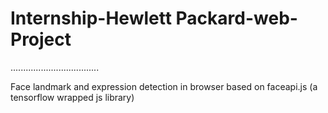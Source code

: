 # Internship-Hewlett Packard-web-Project

...................................

Face landmark and expression detection in browser based on faceapi.js (a tensorflow wrapped js library)
